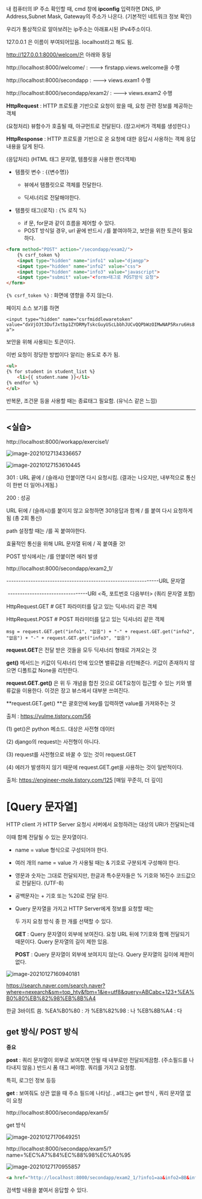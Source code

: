 내 컴퓨터의 IP 주소 확인할 때, cmd 창에 **ipconfig** 입력하면  DNS, IP Address,Subnet Mask, Gateway의 주소가 나온다. (기본적인 네트워크 정보 확인) 

우리가 통상적으로 알아보려는 ip주소는 아래표시된 IPv4주소이다.



127.0.0.1 은 이름이 부여되어있음. localhost라고 해도 됨.



http://127.0.0.1:8000/welcom/은 아래와 동일

http://localhost:8000/welcome/  : ---> firstapp.views.welcome을 수행



http://localhost:8000/secondapp : ---> views.exam1 수행

http://localhost:8000/secondapp/exam2/  : ---> views.exam2 수행



**HttpRequest** : HTTP 프로토콜 기반으로 요청이 왔을 때, 요청 관련 정보를 제공하는 객체

(요청처리)		뷰함수가 호출될 때, 아규먼트로 전달된다. (장고서버가 객체를 생성한다.)

**HttpResponse** : HTTP 프로토콜 기반으로 온 요청에 대한 응답시 사용하는 객체 응답 내용을 담게 된다. 

(응답처리)	  	 (HTML 태그 문자열, 템플릿을 사용한 랜더객체)



- 템플릿 변수 : {{변수명}}

  - 뷰에서 템플릿으로 객체를 전달한다.

  - 딕셔너리로 전달해야한다.

- 탬플릿 태그(로직) : {% 로직 %}

  - if 문, for문과 같이 흐름을 제어할 수 있다.
  - POST 방식일 경우, url 끝에 반드시 `/`를 붙여야하고, 보안을 위한 토큰이 필요하다.



```html
<form method="POST" action="/secondapp/exam2/">
    {% csrf_token %}    
    <input type="hidden" name="info1" value="djangp">
    <input type="hidden" name="info2" value="css">
    <input type="hidden" name="info3" value="javascript">
    <input type="submit" value="<form>태그로 POST방식 요청">
</form>
```

`{% csrf_token %}` : 화면에 영향을 주지 않는다.

페이지 소스 보기를 하면

`<input type="hidden" name="csrfmiddlewaretoken" value="dxVjO3t3DufJxtbp1ZYDRMyTskcGuyUScLbbhJUCvQQPbWzOIMwNAP5Rxru6Hs8a">` 

보안을 위해 사용되는 토큰이다.

이번 요청이 정당한 방법이다 알리는 용도로 추가 됨.



```html
<ul>
{% for student in student_list %}
    <li>{{ student.name }}</li>
{% endfor %}
</ul>
```

반복문, 조건문 등을 사용할 때는 종료태그 필요함. (유닉스 같은 느낌)

---

## **<실습>**

http://localhost:8000/workapp/exercise1/

![image-20210127134336657](C:\Users\jinsujeong\Desktop\빅\1월27일\review\images\image-20210127134336657.png)

![image-20210127153610445](C:\Users\jinsujeong\Desktop\빅\1월27일\review\images\image-20210127153610445.png)

301 : URL 끝에 / (슬래시) 안붙이면 다시 요청시킴. (결과는 나오지만, 내부적으로 통신이 한번 더 일어나게됨.)

200 : 성공



URL 뒤에 / (슬래시)를 붙이지 않고 요청하면 301응답과 함께 / 를 붙여 다시 요청하게 됨 (총 2회 통신)

path 설정할 때는 /를 꼭 붙여야한다.

효율적인 통신을 위해 URL 문자열 뒤에 / 꼭 붙여줄 것!

POST 방식에서는 /를 안붙이면 에러 발생



http://localhost:8000/secondapp/exam2_1/

---------------------------------------------------------------URL 문자열

​                                     ---------------------------------URI <즉,  포트번호 다음부터> (쿼리 문자열 포함)

HttpRequest.GET # GET 파라미터를 담고 있는 딕셔너리 같은 객체

HttpRequest.POST # POST 파라미터를 담고 있는 딕셔너리 같은 객체

`msg = request.GET.get("info1", "없음") + "-" + request.GET.get("info2", "없음") + "-" + request.GET.get("info3", "없음")`



**request.GET**은 전달 받은 것들을 모두 딕셔너리 형태로 가져오는 것

**get()** 메서드는 키값이 딕셔너리 안에 있으면 밸류값을 리턴해준다. 키값이 존재하지 않으면 디폴트값 None을 리턴한다.

**request.GET.get()** 은 위 두 개념을 합친 것으로 GET요청이 접근할 수 있는 키와 밸류값을 이용한다. 이것은 장고 뷰스에서 대부분 쓰여진다.

**request.GET.get() **은 괄호안에 key를 입력하면 value를 가져와주는 것

출처 : https://yulme.tistory.com/56



(1) get()은 python 메소드. 대상은 사전형 데이터

(2) django의 request는 사전형이 아니다.

(3) request를 사전형으로 바꿀 수 있는 것이 request.GET

(4) 에러가 발생하지 않기 때문에 request.GET.get을 사용하는 것이 일반적이다.



출처: https://engineer-mole.tistory.com/125 [매일 꾸준히, 더 깊이]



# [Query 문자열]

HTTP client 가 HTTP Server 요청시 서버에서 요청하려는 대상의 URI가 전달되는데 

이때 함께 전달될 수 있는 문자열이다.

- name = value 형식으로 구성되어야 한다.

- 여러 개의 name = value 가 사용될 때는 &  기호로 구분되게 구성해야 한다.

- 영문과 숫자는 그대로 전달되지만, 한글과 특수문자들은 % 기호와 16진수 코드값으로 전달된다. (UTF-8)

- 공백문자는 + 기호 또는 %20로 전달 된다.

- Query 문자열을 가지고 HTTP Server에게 정보를 요청할 때는

  두 가지 요청 방식 중 한 개를 선택할 수 있다. 

  **GET** : Query 문자열이 외부에 보여진다. 요청 URL 뒤에 ?기호와 함께 전달되기 때문이다. Query 문자열의 길이 제한 있음.

  **POST** : Query 문자열이 외부에 보여지지 않는다. Query 문자열의 길이에 제한이 없다.

![image-20210127160940181](C:\Users\jinsujeong\Desktop\빅\1월27일\review\images\image-20210127160940181.png)

https://search.naver.com/search.naver?where=nexearch&sm=top_hty&fbm=1&ie=utf8&query=ABCabc+123+%EA%B0%80%EB%82%98%EB%8B%A4

한글 3바이트 씀. %EA%B0%80 : 가  %EB%82%98 : 나  %EB%8B%A4 : 다



## get 방식/ POST 방식

**중요**

**post** : 쿼리 문자열이 외부로 보여지면 안될 때 내부로만 전달되게끔함. (주소필드를 나타내지 않음.) 반드시 폼 태그 써야함. 쿼리를 가지고 요청함.

특히, 로그인 정보 등등

**get** : 보여줘도 상관 없을 때  주소 필드에 나타남. , a태그는 get 방식 , 쿼리 문자열 없이 요청







http://localhost:8000/secondapp/exam5/

get 방식

![image-20210127170649251](C:\Users\jinsujeong\Desktop\빅\1월27일\review\images\image-20210127170649251.png)



http://localhost:8000/secondapp/exam5/?name=%EC%A7%84%EC%88%98%EC%A0%95

![image-20210127170955857](C:\Users\jinsujeong\Desktop\빅\1월27일\review\images\image-20210127170955857.png)

```html
<a href="http://localhost:8000/secondapp/exam2_1/?info1=aa&info2=BB&info3=CC"></a>
```

검색할 내용을 붙여서 응답할 수 있다.